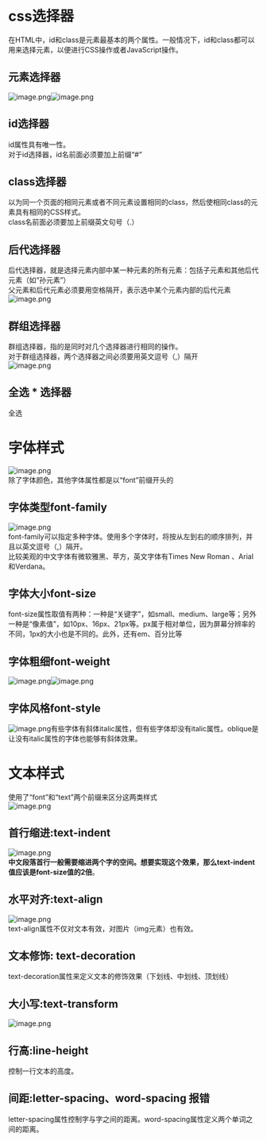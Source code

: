 <a name="jq9al"></a>
# css选择器
在HTML中，id和class是元素最基本的两个属性。一般情况下，id和class都可以用来选择元素，以便进行CSS操作或者JavaScript操作。
<a name="SgcjJ"></a>
## 元素选择器
![image.png](https://cdn.nlark.com/yuque/0/2021/png/12952106/1627639235345-825cd2a3-a15e-4102-a048-342227c64acc.png#clientId=u8fde0e01-16a4-4&from=paste&height=147&id=uf5735bdf&margin=%5Bobject%20Object%5D&name=image.png&originHeight=293&originWidth=387&originalType=binary&ratio=1&size=12464&status=done&style=none&taskId=u618a0633-9423-46f0-92ab-3031bd27ceb&width=193.5)![image.png](https://cdn.nlark.com/yuque/0/2021/png/12952106/1627639261794-7ec107f8-99ba-42ac-aef6-5041eaaa5495.png#clientId=u8fde0e01-16a4-4&from=paste&height=148&id=u9dbe525f&margin=%5Bobject%20Object%5D&name=image.png&originHeight=296&originWidth=446&originalType=binary&ratio=1&size=42799&status=done&style=none&taskId=ud34ee4e0-a618-49dd-b45e-f2a834cfce3&width=223)
<a name="xbQWo"></a>
## id选择器
id属性具有唯一性。<br />对于id选择器，id名前面必须要加上前缀“#”
<a name="ifFs7"></a>
## class选择器
以为同一个页面的相同元素或者不同元素设置相同的class，然后使相同class的元素具有相同的CSS样式。<br />class名前面必须要加上前缀英文句号（.）
<a name="i1LEx"></a>
## 后代选择器
后代选择器，就是选择元素内部中某一种元素的所有元素：包括子元素和其他后代元素（如“孙元素”）<br />父元素和后代元素必须要用空格隔开，表示选中某个元素内部的后代元素<br />![image.png](https://cdn.nlark.com/yuque/0/2021/png/12952106/1627639959715-9fe159bd-7569-42c2-9e05-23e17fddccc6.png#clientId=u8fde0e01-16a4-4&from=paste&height=142&id=uf19ae77a&margin=%5Bobject%20Object%5D&name=image.png&originHeight=283&originWidth=477&originalType=binary&ratio=1&size=38397&status=done&style=none&taskId=ucf49a989-33e6-4912-81ed-27273a408c5&width=238.5)
<a name="BNK8P"></a>
## 群组选择器
群组选择器，指的是同时对几个选择器进行相同的操作。<br />对于群组选择器，两个选择器之间必须要用英文逗号（,）隔开<br />![image.png](https://cdn.nlark.com/yuque/0/2021/png/12952106/1627640484096-4cc726c5-bcf6-431d-905a-ca01b4e37152.png#clientId=u8fde0e01-16a4-4&from=paste&height=149&id=u79a622f1&margin=%5Bobject%20Object%5D&name=image.png&originHeight=298&originWidth=453&originalType=binary&ratio=1&size=39503&status=done&style=none&taskId=u0b459eab-fdd4-49db-9129-77cd5eb2085&width=226.5)
<a name="JyvNZ"></a>
## 全选 * 选择器
全选
<a name="LUvtg"></a>
# 字体样式
![image.png](https://cdn.nlark.com/yuque/0/2021/png/12952106/1627641528288-5967f572-8dff-4db1-94bb-538894c8d96d.png#clientId=u8fde0e01-16a4-4&from=paste&height=141&id=u3ac4cd38&margin=%5Bobject%20Object%5D&name=image.png&originHeight=282&originWidth=796&originalType=binary&ratio=1&size=34687&status=done&style=none&taskId=ue3e2e2bf-6145-43b2-b720-0cc0266ad0d&width=398)<br />除了字体颜色，其他字体属性都是以“font”前缀开头的
<a name="oUPpZ"></a>
## 字体类型font-family
![image.png](https://cdn.nlark.com/yuque/0/2021/png/12952106/1627641569847-2059bf38-d21f-4c2d-9dfa-8f2bf550ffe3.png#clientId=u8fde0e01-16a4-4&from=paste&height=28&id=u61f242a2&margin=%5Bobject%20Object%5D&name=image.png&originHeight=55&originWidth=595&originalType=binary&ratio=1&size=6379&status=done&style=none&taskId=u02230c0f-50e7-4293-95a5-16c3076b07c&width=297.5)<br />font-family可以指定多种字体。使用多个字体时，将按从左到右的顺序排列，并且以英文逗号（,）隔开。<br />比较美观的中文字体有微软雅黑、苹方，英文字体有Times New Roman 、Arial和Verdana。
<a name="c5rcS"></a>
## 字体大小font-size
font-size属性取值有两种：一种是“关键字”，如small、medium、large等；另外一种是“像素值”，如10px、16px、21px等。px属于相对单位，因为屏幕分辨率的不同，1px的大小也是不同的。此外，还有em、百分比等
<a name="WAEln"></a>
## 字体粗细font-weight
![image.png](https://cdn.nlark.com/yuque/0/2021/png/12952106/1627643370799-ea305f6d-c8de-48bb-aeef-313d340381f6.png#clientId=u8fde0e01-16a4-4&from=paste&height=39&id=u74d0f468&margin=%5Bobject%20Object%5D&name=image.png&originHeight=78&originWidth=292&originalType=binary&ratio=1&size=4267&status=done&style=none&taskId=u28e0637d-b4b0-41b2-8241-b656e53916a&width=146)![image.png](https://cdn.nlark.com/yuque/0/2021/png/12952106/1627643394788-7a2d0b6b-9341-42f8-9d72-1880c396a455.png#clientId=u8fde0e01-16a4-4&from=paste&height=126&id=uac8e8838&margin=%5Bobject%20Object%5D&name=image.png&originHeight=252&originWidth=787&originalType=binary&ratio=1&size=34521&status=done&style=none&taskId=uf319f646-ceff-43c2-8426-39df0b94e2c&width=393.5)
<a name="SCRdX"></a>
## 字体风格font-style
![image.png](https://cdn.nlark.com/yuque/0/2021/png/12952106/1627643604736-343d38b7-c86e-40f7-95bd-648ecd00e0df.png#clientId=u8fde0e01-16a4-4&from=paste&height=112&id=u2fb7c9f1&margin=%5Bobject%20Object%5D&name=image.png&originHeight=224&originWidth=744&originalType=binary&ratio=1&size=26259&status=done&style=none&taskId=u9dafea77-6539-4056-a664-4e3edb033c3&width=372)有些字体有斜体italic属性，但有些字体却没有italic属性。oblique是让没有italic属性的字体也能够有斜体效果。
<a name="pJCkN"></a>
# 文本样式
使用了“font”和“text”两个前缀来区分这两类样式<br />![image.png](https://cdn.nlark.com/yuque/0/2021/png/12952106/1627644233330-87dd25e3-881d-4e45-a690-9838b7ff7177.png#clientId=u8fde0e01-16a4-4&from=paste&height=221&id=u4988f926&margin=%5Bobject%20Object%5D&name=image.png&originHeight=442&originWidth=1580&originalType=binary&ratio=1&size=149342&status=done&style=none&taskId=u6891e4e1-912a-4b6c-8421-2e5f7beb1f7&width=790)
<a name="ND00b"></a>
## 首行缩进:text-indent
![image.png](https://cdn.nlark.com/yuque/0/2021/png/12952106/1627644266074-7653e719-9485-4804-bffc-b14217d66b99.png#clientId=u8fde0e01-16a4-4&from=paste&height=29&id=u8ed3501f&margin=%5Bobject%20Object%5D&name=image.png&originHeight=58&originWidth=354&originalType=binary&ratio=1&size=4598&status=done&style=none&taskId=uc93b3e61-9188-4572-a266-7564a2c2b82&width=177)<br />**中文段落首行一般需要缩进两个字的空间。想要实现这个效果，那么text-indent值应该是font-size值的2倍**。
<a name="yJlZ6"></a>
## 水平对齐:text-align
![image.png](https://cdn.nlark.com/yuque/0/2021/png/12952106/1627644527663-cfa8f0ff-c2d4-46d4-a70c-5d8e8b51cd90.png#clientId=u8fde0e01-16a4-4&from=paste&height=129&id=u86f78722&margin=%5Bobject%20Object%5D&name=image.png&originHeight=257&originWidth=1608&originalType=binary&ratio=1&size=71769&status=done&style=none&taskId=u31957097-60f6-485c-9b41-21c8e320a1a&width=804)<br />text-align属性不仅对文本有效，对图片（img元素）也有效。
<a name="XYGAk"></a>
## 文本修饰: text-decoration
text-decoration属性来定义文本的修饰效果（下划线、中划线、顶划线）
<a name="tOAYK"></a>
## 大小写:text-transform
![image.png](https://cdn.nlark.com/yuque/0/2021/png/12952106/1627645226128-11441bba-180e-452f-8cef-6614ff73b386.png#clientId=u8fde0e01-16a4-4&from=paste&height=161&id=u623c8987&margin=%5Bobject%20Object%5D&name=image.png&originHeight=322&originWidth=1494&originalType=binary&ratio=1&size=114730&status=done&style=none&taskId=u3e281daf-8727-478a-8fd3-94be71e8b0c&width=747)
<a name="hkixg"></a>
## 行高:line-height
控制一行文本的高度。
<a name="DcOo7"></a>
## 间距:letter-spacing、word-spacing  报错
letter-spacing属性控制字与字之间的距离。word-spacing属性定义两个单词之间的距离。
